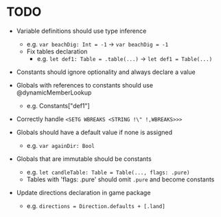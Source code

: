 # TODO

- Variable definitions should use type inference
  - e.g. `var beachDig: Int = -1` -> `var beachDig = -1`
  - Fix tables declaration
    - e.g. `let def1: Table = .table(...)` -> `let def1 = Table(...)`

- Constants should ignore optionality and always declare a value

- Globals with references to constants should use @dynamicMemberLookup
  - e.g. Constants["def1"]

- Correctly handle `<SETG WBREAKS <STRING !\" !,WBREAKS>>>`

- Globals should have a default value if none is assigned
  - e.g. `var againDir: Bool`

- Globals that are immutable should be constants
  - e.g. `let candleTable: Table = Table(..., flags: .pure)`
  - Tables with 'flags: .pure' should omit `.pure` and become constants

- Update directions declaration in game package
  - e.g. `directions = Direction.defaults + [.land]`
